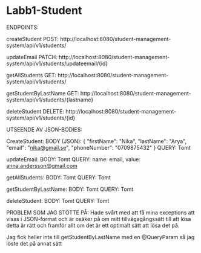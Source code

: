 # Labb1-Student

ENDPOINTS:

createStudent POST: http://localhost:8080/student-management-system/api/v1/students/

updateEmail PATCH: http://localhost:8080/student-management-system/api/v1/students/updateemail/{id}

getAllStudents GET: http://localhost:8080/student-management-system/api/v1/students/

getStudentByLastName GET: http://localhost:8080/student-management-system/api/v1/students/{lastname}

deleteStudent DELETE: http://localhost:8080/student-management-system/api/v1/students/{id}

UTSEENDE AV JSON-BODIES:

CreateStudent:
BODY (JSON):
 {
	"firstName": "Nika",
	"lastName": "Arya",
	"email": "nika@gmail.se",
	"phoneNumber": "0709875432"
}
QUERY: Tomt

updateEmail: 
BODY: Tomt
QUERY: name: email, value: anna.andersson@gmail.com

getAllStudents: 
BODY: Tomt
QUERY: Tomt

getStudentByLastName:
BODY: Tomt
QUERY: Tomt

deleteStudent:
BODY: Tomt
QUERY: Tomt

PROBLEM SOM JAG STÖTTE PÅ:
Hade svårt med att få mina exceptions att visas i JSON-format och är osäker på om mitt tillvägagångssätt till att lösa detta är rätt och framför allt om det är ett optimalt sätt att lösa det på.

Jag fick heller inte till getStudentByLastName med en @QueryParam så jag löste det på annat sätt



